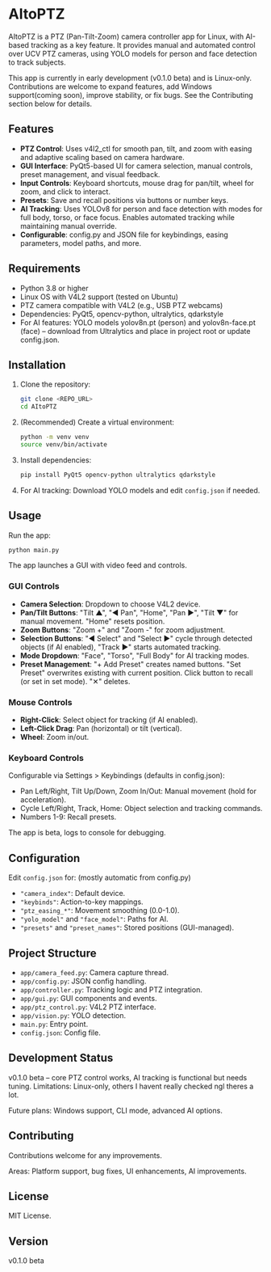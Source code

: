 # AItoPTZ

AItoPTZ is a PTZ (Pan-Tilt-Zoom) camera controller app for Linux, with AI-based tracking as a key feature. It provides manual and automated control over UCV PTZ cameras, using YOLO models for person and face detection to track subjects.

This app is currently in early development (v0.1.0 beta) and is Linux-only. Contributions are welcome to expand features, add Windows support(coming soon), improve stability, or fix bugs. See the Contributing section below for details.

## Features

- **PTZ Control**: Uses v4l2_ctl for smooth pan, tilt, and zoom with easing and adaptive scaling based on camera hardware.
- **GUI Interface**: PyQt5-based UI for camera selection, manual controls, preset management, and visual feedback.
- **Input Controls**: Keyboard shortcuts, mouse drag for pan/tilt, wheel for zoom, and click to interact.
- **Presets**: Save and recall positions via buttons or number keys.
- **AI Tracking**: Uses YOLOv8 for person and face detection with modes for full body, torso, or face focus. Enables automated tracking while maintaining manual override.
- **Configurable**: config.py and JSON file for keybindings, easing parameters, model paths, and more.


## Requirements

- Python 3.8 or higher
- Linux OS with V4L2 support (tested on Ubuntu)
- PTZ camera compatible with V4L2 (e.g., USB PTZ webcams)
- Dependencies: PyQt5, opencv-python, ultralytics, qdarkstyle
- For AI features: YOLO models yolov8n.pt (person) and yolov8n-face.pt (face) – download from Ultralytics and place in project root or update config.json.

## Installation

1. Clone the repository:
   ```bash
   git clone <REPO_URL>
   cd AItoPTZ
   ```

2. (Recommended) Create a virtual environment:
   ```bash
   python -m venv venv
   source venv/bin/activate
   ```

3. Install dependencies:
   ```bash
   pip install PyQt5 opencv-python ultralytics qdarkstyle
   ```

4. For AI tracking: Download YOLO models and edit `config.json` if needed.

## Usage

Run the app:
```bash
python main.py
```

The app launches a GUI with video feed and controls.

### GUI Controls

- **Camera Selection**: Dropdown to choose V4L2 device.
- **Pan/Tilt Buttons**: "Tilt ▲", "◀ Pan", "Home", "Pan ▶", "Tilt ▼" for manual movement. "Home" resets position.
- **Zoom Buttons**: "Zoom +" and "Zoom -" for zoom adjustment.
- **Selection Buttons**: "◀ Select" and "Select ▶" cycle through detected objects (if AI enabled), "Track ▶" starts automated tracking.
- **Mode Dropdown**: "Face", "Torso", "Full Body" for AI tracking modes.
- **Preset Management**: "+ Add Preset" creates named buttons. "Set Preset" overwrites existing with current position. Click button to recall (or set in set mode). "✕" deletes.

### Mouse Controls

- **Right-Click**: Select object for tracking (if AI enabled).
- **Left-Click Drag**: Pan (horizontal) or tilt (vertical).
- **Wheel**: Zoom in/out.

### Keyboard Controls

Configurable via Settings > Keybindings (defaults in config.json):
- Pan Left/Right, Tilt Up/Down, Zoom In/Out: Manual movement (hold for acceleration).
- Cycle Left/Right, Track, Home: Object selection and tracking commands.
- Numbers 1-9: Recall presets.

The app is beta, logs to console for debugging.

## Configuration

Edit `config.json` for:  (mostly automatic from config.py)
- `"camera_index"`: Default device.
- `"keybinds"`: Action-to-key mappings.
- `"ptz_easing_*"`: Movement smoothing (0.0-1.0).
- `"yolo_model"` and `"face_model"`: Paths for AI.
- `"presets"` and `"preset_names"`: Stored positions (GUI-managed).

## Project Structure

- `app/camera_feed.py`: Camera capture thread.
- `app/config.py`: JSON config handling.
- `app/controller.py`: Tracking logic and PTZ integration.
- `app/gui.py`: GUI components and events.
- `app/ptz_control.py`: V4L2 PTZ interface.
- `app/vision.py`: YOLO detection.
- `main.py`: Entry point.
- `config.json`: Config file.

## Development Status

v0.1.0 beta – core PTZ control works, AI tracking is functional but needs tuning. Limitations: Linux-only, others I havent really checked ngl theres a lot.

Future plans: Windows support, CLI mode, advanced AI options.

## Contributing

Contributions welcome for any improvements.

Areas: Platform support, bug fixes, UI enhancements, AI improvements.

## License

MIT License.

## Version

v0.1.0 beta
